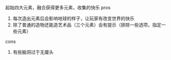 起始四大元素，融合获得更多元素，收集的快乐
pros
1. 每次造出元素后会影响地球的样子，让玩家有改变世界的快乐
2. 除了普通的造物还能造艺术品（三个元素）会有提示（排除一些选项，指定一些元素）

cons
1. 有些脑洞过于无厘头